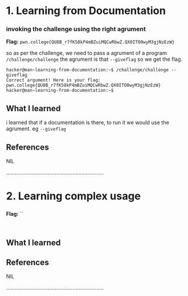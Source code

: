 # 1. Learning from Documentation

### invoking the challenge using the right agrument

**Flag:** `pwn.college{QU8B_r7fK58kP4mBZuiMQCwRbwZ.QX0ITO0wyM3gjNzEzW}`

so as per the challenge, we need to pass a agrument of a program `/challenge/challenge` the agrument is that `--giveflag` so we get the flag.
```
hacker@man~learning-from-documentation:~$ /challenge/challenge --giveflag
Correct argument! Here is your flag:
pwn.college{QU8B_r7fK58kP4mBZuiMQCwRbwZ.QX0ITO0wyM3gjNzEzW}
hacker@man~learning-from-documentation:~$

```

## What I learned
i learned that if a documentation is there, to run it we would use the agrument. eg `--giveflag`
## References

NIL

..................................................................

# 2. Learning complex usage

### 

**Flag:** ``



```


```

## What I learned


## References

NIL

..................................................................
